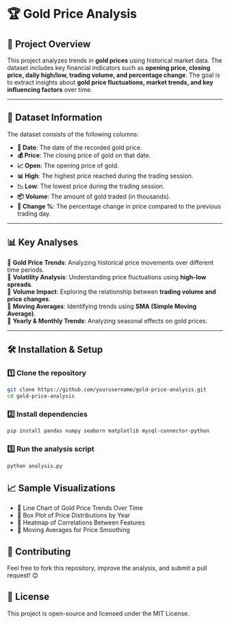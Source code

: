 # 🏆 Gold Price Analysis  

## 📌 Project Overview  
This project analyzes trends in **gold prices** using historical market data. The dataset includes key financial indicators such as **opening price, closing price, daily high/low, trading volume, and percentage change**. The goal is to extract insights about **gold price fluctuations, market trends, and key influencing factors** over time.  

---

## 📂 Dataset Information  
The dataset consists of the following columns:  

- **📅 Date**: The date of the recorded gold price.  
- **💰 Price**: The closing price of gold on that date.  
- **📈 Open**: The opening price of gold.  
- **📊 High**: The highest price reached during the trading session.  
- **📉 Low**: The lowest price during the trading session.  
- **📦 Volume**: The amount of gold traded (in thousands).  
- **📏 Change %**: The percentage change in price compared to the previous trading day.  

---

## 📊 Key Analyses  
🔹 **Gold Price Trends**: Analyzing historical price movements over different time periods.  
🔹 **Volatility Analysis**: Understanding price fluctuations using **high-low spreads**.  
🔹 **Volume Impact**: Exploring the relationship between **trading volume and price changes**.  
🔹 **Moving Averages**: Identifying trends using **SMA (Simple Moving Average)**.  
🔹 **Yearly & Monthly Trends**: Analyzing seasonal effects on gold prices.  

---

## 🛠️ Installation & Setup  
### 1️⃣ Clone the repository  
```bash
git clone https://github.com/yourusername/gold-price-analysis.git
cd gold-price-analysis
```

### 2️⃣ Install dependencies
```bash
pip install pandas numpy seaborn matplotlib mysql-connector-python
```

### 3️⃣ Run the analysis script
```bash
python analysis.py
```

## 📈 Sample Visualizations
- **📌** Line Chart of Gold Price Trends Over Time
- **📌** Box Plot of Price Distributions by Year
- **📌** Heatmap of Correlations Between Features
- **📌** Moving Averages for Price Smoothing

## 🤝 Contributing
Feel free to fork this repository, improve the analysis, and submit a pull request! 😊

## 📜 License
This project is open-source and licensed under the MIT License.
